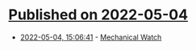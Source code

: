 # [Published on 2022-05-04](index.md)

* [2022-05-04, 15:06:41](https://news.ycombinator.com/item?id=31261533) - [Mechanical Watch](https://ciechanow.ski/mechanical-watch/)
